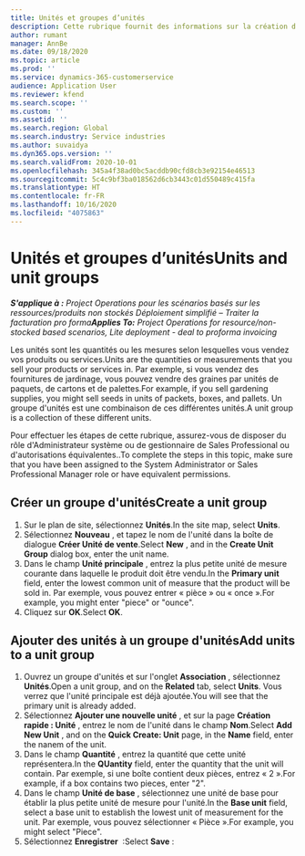 ```yaml
---
title: Unités et groupes d’unités
description: Cette rubrique fournit des informations sur la création d'unités et de groupes d'unités dans Dynamics 365 Project Operations.
author: rumant
manager: AnnBe
ms.date: 09/18/2020
ms.topic: article
ms.prod: ''
ms.service: dynamics-365-customerservice
audience: Application User
ms.reviewer: kfend
ms.search.scope: ''
ms.custom: ''
ms.assetid: ''
ms.search.region: Global
ms.search.industry: Service industries
ms.author: suvaidya
ms.dyn365.ops.version: ''
ms.search.validFrom: 2020-10-01
ms.openlocfilehash: 345a4f38ad0bc5acddb90cfd8cb3e92154e46513
ms.sourcegitcommit: 5c4c9bf3ba018562d6cb3443c01d550489c415fa
ms.translationtype: HT
ms.contentlocale: fr-FR
ms.lasthandoff: 10/16/2020
ms.locfileid: "4075863"
---
```

# <a name="units-and-unit-groups"></a><span data-ttu-id="4950d-103">Unités et groupes d’unités</span><span class="sxs-lookup"><span data-stu-id="4950d-103">Units and unit groups</span></span>

<span data-ttu-id="4950d-104">_**S'applique à :** Project Operations pour les scénarios basés sur les ressources/produits non stockés Déploiement simplifié – Traiter la facturation pro forma_</span><span class="sxs-lookup"><span data-stu-id="4950d-104">_**Applies To:** Project Operations for resource/non-stocked based scenarios, Lite deployment - deal to proforma invoicing_</span></span>

<span data-ttu-id="4950d-105">Les unités sont les quantités ou les mesures selon lesquelles vous vendez vos produits ou services.</span><span class="sxs-lookup"><span data-stu-id="4950d-105">Units are the quantities or measurements that you sell your products or services in.</span></span> <span data-ttu-id="4950d-106">Par exemple, si vous vendez des fournitures de jardinage, vous pouvez vendre des graines par unités de paquets, de cartons et de palettes.</span><span class="sxs-lookup"><span data-stu-id="4950d-106">For example, if you sell gardening supplies, you might sell seeds in units of packets, boxes, and pallets.</span></span> <span data-ttu-id="4950d-107">Un groupe d'unités est une combinaison de ces différentes unités.</span><span class="sxs-lookup"><span data-stu-id="4950d-107">A unit group is a collection of these different units.</span></span>

<span data-ttu-id="4950d-108">Pour effectuer les étapes de cette rubrique, assurez-vous de disposer du rôle d'Administrateur système ou de gestionnaire de Sales Professional ou d'autorisations équivalentes..</span><span class="sxs-lookup"><span data-stu-id="4950d-108">To complete the steps in this topic, make sure that you have been assigned to the System Administrator or Sales Professional Manager role or have equivalent permissions.</span></span>

## <a name="create-a-unit-group"></a><span data-ttu-id="4950d-109">Créer un groupe d'unités</span><span class="sxs-lookup"><span data-stu-id="4950d-109">Create a unit group</span></span>

1. <span data-ttu-id="4950d-110">Sur le plan de site, sélectionnez **Unités**.</span><span class="sxs-lookup"><span data-stu-id="4950d-110">In the site map, select **Units**.</span></span>
2. <span data-ttu-id="4950d-111">Sélectionnez **Nouveau** , et tapez le nom de l'unité dans la boîte de dialogue **Créer Unité de vente**.</span><span class="sxs-lookup"><span data-stu-id="4950d-111">Select **New** , and in the **Create Unit Group** dialog box, enter the unit name.</span></span>
3. <span data-ttu-id="4950d-112">Dans le champ **Unité principale** , entrez la plus petite unité de mesure courante dans laquelle le produit doit être vendu.</span><span class="sxs-lookup"><span data-stu-id="4950d-112">In the **Primary unit** field, enter the lowest common unit of measure that the product will be sold in.</span></span> <span data-ttu-id="4950d-113">Par exemple, vous pouvez entrer « pièce » ou « once ».</span><span class="sxs-lookup"><span data-stu-id="4950d-113">For example, you might enter "piece" or "ounce".</span></span>
4. <span data-ttu-id="4950d-114">Cliquez sur **OK**.</span><span class="sxs-lookup"><span data-stu-id="4950d-114">Select **OK**.</span></span>

## <a name="add-units-to-a-unit-group"></a><span data-ttu-id="4950d-115">Ajouter des unités à un groupe d'unités</span><span class="sxs-lookup"><span data-stu-id="4950d-115">Add units to a unit group</span></span>

1. <span data-ttu-id="4950d-116">Ouvrez un groupe d'unités et sur l'onglet **Association** , sélectionnez **Unités**.</span><span class="sxs-lookup"><span data-stu-id="4950d-116">Open a unit group, and on the **Related** tab, select **Units**.</span></span> <span data-ttu-id="4950d-117">Vous verrez que l'unité principale est déjà ajoutée.</span><span class="sxs-lookup"><span data-stu-id="4950d-117">You will see that the primary unit is already added.</span></span>
2. <span data-ttu-id="4950d-118">Sélectionnez **Ajouter une nouvelle unité** , et sur la page **Création rapide : Unité** , entrez le nom de l'unité dans le champ **Nom**.</span><span class="sxs-lookup"><span data-stu-id="4950d-118">Select **Add New Unit** , and on the **Quick Create: Unit** page, in the **Name** field, enter the nanem of the unit.</span></span>
3. <span data-ttu-id="4950d-119">Dans le champ **Quantité** , entrez la quantité que cette unité représentera.</span><span class="sxs-lookup"><span data-stu-id="4950d-119">In the **QUantity** field, enter the quantity that the unit will contain.</span></span> <span data-ttu-id="4950d-120">Par exemple, si une boîte contient deux pièces, entrez « 2 ».</span><span class="sxs-lookup"><span data-stu-id="4950d-120">For example, if a box contains two pieces, enter "2".</span></span> 
4. <span data-ttu-id="4950d-121">Dans le champ **Unité de base** , sélectionnez une unité de base pour établir la plus petite unité de mesure pour l'unité.</span><span class="sxs-lookup"><span data-stu-id="4950d-121">In the **Base unit** field, select a base unit to establish the lowest unit of measurement for the unit.</span></span> <span data-ttu-id="4950d-122">Par exemple, vous pouvez sélectionner « Pièce ».</span><span class="sxs-lookup"><span data-stu-id="4950d-122">For example, you might select "Piece".</span></span>
5. <span data-ttu-id="4950d-123">Sélectionnez **Enregistrer**  :</span><span class="sxs-lookup"><span data-stu-id="4950d-123">Select **Save** :</span></span>

